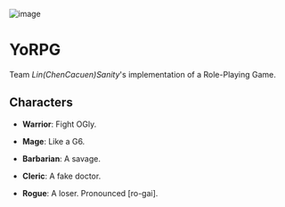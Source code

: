 ![image](https://pbs.twimg.com/profile_images/723564356693192705/IV1fgh7G.jpg)

# YoRPG

Team *Lin(ChenCacuen)Sanity*'s implementation of a Role-Playing Game.

## Characters

- **Warrior**: Fight OGly.

- **Mage**: Like a G6.

- **Barbarian**: A savage.

- **Cleric**: A fake doctor.

- **Rogue**: A loser. Pronounced [ro-gai].
